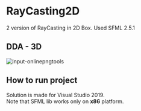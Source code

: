# RayCasting2D

2 version of RayCasting in 2D Box. Used SFML 2.5.1

DDA - 3D
-----------------------
![input-onlinepngtools](https://user-images.githubusercontent.com/68811145/166162032-90537a34-4301-4faa-a689-5d30d74ec80d.png)


How to run project
-----------------------

Solution is made for Visual Studio 2019.    
Note that SFML lib works only on <b>x86</b> platform.
